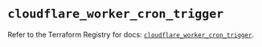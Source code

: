 # `cloudflare_worker_cron_trigger`

Refer to the Terraform Registry for docs: [`cloudflare_worker_cron_trigger`](https://registry.terraform.io/providers/cloudflare/cloudflare/4.49.0/docs/resources/worker_cron_trigger).
